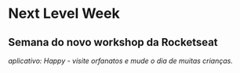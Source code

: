 # Next Level Week
## Semana do novo workshop da Rocketseat 
  
*aplicativo: Happy - visite orfanatos e mude o dia de muitas crianças.*


